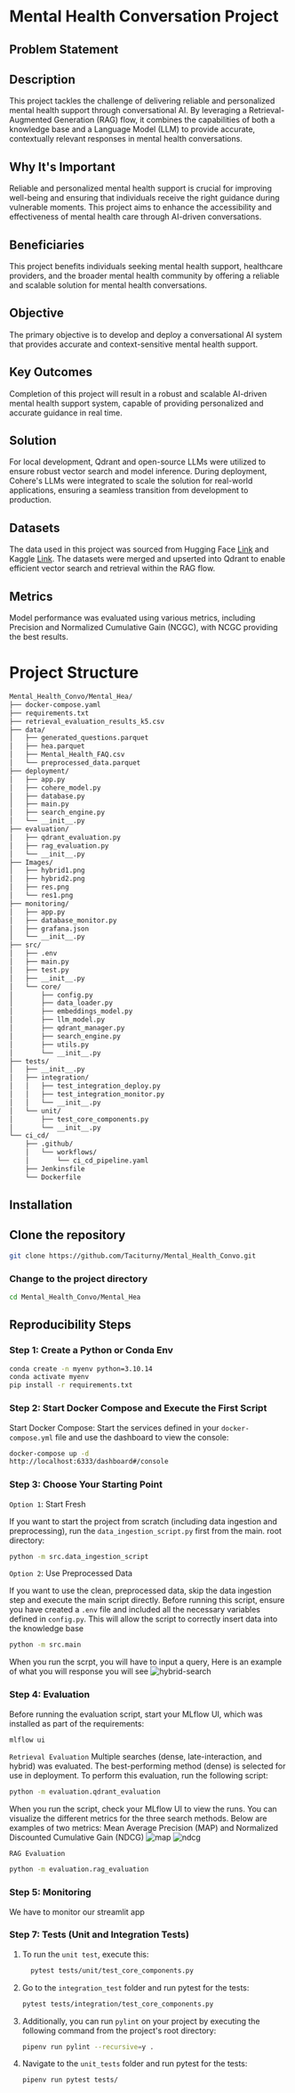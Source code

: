 # Mental Health Conversation Project

## Problem Statement

## Description
This project tackles the challenge of delivering reliable and personalized mental health support through conversational AI. By leveraging a Retrieval-Augmented Generation (RAG) flow, it combines the capabilities of both a knowledge base and a Language Model (LLM) to provide accurate, contextually relevant responses in mental health conversations.

## Why It's Important
Reliable and personalized mental health support is crucial for improving well-being and ensuring that individuals receive the right guidance during vulnerable moments. This project aims to enhance the accessibility and effectiveness of mental health care through AI-driven conversations.

## Beneficiaries
This project benefits individuals seeking mental health support, healthcare providers, and the broader mental health community by offering a reliable and scalable solution for mental health conversations.

## Objective
The primary objective is to develop and deploy a conversational AI system that provides accurate and context-sensitive mental health support.

## Key Outcomes
Completion of this project will result in a robust and scalable AI-driven mental health support system, capable of providing personalized and accurate guidance in real time.

## Solution
For local development, Qdrant and open-source LLMs were utilized to ensure robust vector search and model inference. During deployment, Cohere's LLMs were integrated to scale the solution for real-world applications, ensuring a seamless transition from development to production.

## Datasets
The data used in this project was sourced from Hugging Face [Link](https://huggingface.co/datasets/marmikpandya/mental-health)  and Kaggle [Link](https://www.kaggle.com/datasets/narendrageek/mental-health-faq-for-chatbot/data). The datasets were merged and upserted into Qdrant to enable efficient vector search and retrieval within the RAG flow.

## Metrics
Model performance was evaluated using various metrics, including Precision and Normalized Cumulative Gain (NCGC), with NCGC providing the best results.


# Project Structure
```bash
Mental_Health_Convo/Mental_Hea/
├── docker-compose.yaml
├── requirements.txt
├── retrieval_evaluation_results_k5.csv
├── data/
│   ├── generated_questions.parquet
│   ├── hea.parquet
│   ├── Mental_Health_FAQ.csv
│   └── preprocessed_data.parquet
├── deployment/
│   ├── app.py
│   ├── cohere_model.py
│   ├── database.py
│   ├── main.py
│   ├── search_engine.py
│   └── __init__.py
├── evaluation/
│   ├── qdrant_evaluation.py
│   ├── rag_evaluation.py
│   └── __init__.py
├── Images/
│   ├── hybrid1.png
│   ├── hybrid2.png
│   ├── res.png
│   └── res1.png
├── monitoring/
│   ├── app.py
│   ├── database_monitor.py
│   ├── grafana.json
│   └── __init__.py
├── src/
│   ├── .env
│   ├── main.py
│   ├── test.py
│   ├── __init__.py
│   └── core/
│       ├── config.py
│       ├── data_loader.py
│       ├── embeddings_model.py
│       ├── llm_model.py
│       ├── qdrant_manager.py
│       ├── search_engine.py
│       ├── utils.py
│       └── __init__.py
├── tests/
│   ├── __init__.py
│   ├── integration/
│   │   ├── test_integration_deploy.py
│   │   ├── test_integration_monitor.py
│   │   └── __init__.py
│   └── unit/
│       ├── test_core_components.py
│       └── __init__.py
└── ci_cd/
    ├── .github/
    │   └── workflows/
    │       └── ci_cd_pipeline.yaml
    ├── Jenkinsfile
    └── Dockerfile

```

## Installation

## Clone the repository
```bash
git clone https://github.com/Taciturny/Mental_Health_Convo.git
```

### Change to the project directory
```bash
cd Mental_Health_Convo/Mental_Hea
```
## Reproducibility Steps

### Step 1: Create a Python or Conda Env
```bash 
conda create -n myenv python=3.10.14
conda activate myenv
pip install -r requirements.txt
```

### Step 2: Start Docker Compose and Execute the First Script
Start Docker Compose: Start the services defined in your `docker-compose.yml` file and use the dashboard to view the console:
```bash
docker-compose up -d
http://localhost:6333/dashboard#/console
```

### Step 3: Choose Your Starting Point
`Option 1`: Start Fresh

If you want to start the project from scratch (including data ingestion and preprocessing), run the `data_ingestion_script.py` first from the main. root directory:
```bash
python -m src.data_ingestion_script
```

`Option 2`: Use Preprocessed Data

If you want to use the clean, preprocessed data, skip the data ingestion step and execute the main script directly. Before running this script, ensure you have created a `.env` file and included all the necessary variables defined in `config.py`. This will allow the script to correctly insert data into the knowledge base
```bash
python -m src.main
```
When you run the scrpt, you will have to input a query,  Here is an example of what you will response you will see
![hybrid-search](Mental_Hea/Images/hybrid1.png)


### Step 4: Evaluation
Before running the evaluation script, start your MLflow UI, which was installed as part of the requirements:
```bash
mlflow ui
```

`Retrieval Evaluation`
Multiple searches (dense, late-interaction, and hybrid) was evaluated. The best-performing method (dense) is selected for use in deployment. To perform this evaluation, run the following script:
```bash
python -m evaluation.qdrant_evaluation
```
When you run the script, check your MLflow UI to view the runs. You can visualize the different metrics for the three search methods. Below are examples of two metrics: Mean Average Precision (MAP) and Normalized Discounted Cumulative Gain (NDCG)
![map](Mental_Hea/Images/mean_map_before_optimzation.png)          ![ndcg](Mental_Hea/Images/mean_ndcg_before_optimization.png)

`RAG Evaluation`
```bash
python -m evaluation.rag_evaluation
```

### Step 5: Monitoring
We have to monitor our streamlit app






### Step 7: Tests (Unit and Integration Tests)

1. To run the `unit test`, execute this:

    ```bash
      pytest tests/unit/test_core_components.py
    ```

2. Go to the `integration_test` folder and run pytest for the tests:

    ```bash
    pytest tests/integration/test_core_components.py
    ```

3. Additionally, you can run `pylint` on your project by executing the following command from the project's root directory:

    ```bash
    pipenv run pylint --recursive=y .
    ```

4. Navigate to the `unit_tests` folder and run pytest for the tests:

    ```bash
    pipenv run pytest tests/
    ```
